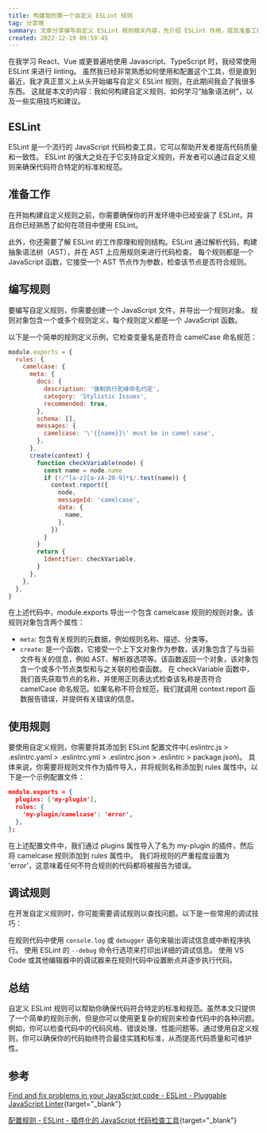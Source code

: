 ```yaml
---
title: 构建我的第一个自定义 ESLint 规则
tag: 分享境
summary: 文章分享编写自定义 ESLint 规则相关内容，先介绍 ESLint 作用，提及准备工作，详述编写、使用及调试规则的方法，指出自定义规则可保代码符合标准规范，还给出相关参考助力深入了解 ESLint 规则相关知识。
created: 2022-12-19 09:59:45
---
```


在我学习 React、Vue 或更普遍地使用 Javascript、TypeScript 时，我经常使用 ESLint 来进行 linting。
虽然我已经非常熟悉如何使用和配置这个工具，但是直到最近，我才真正意义上从头开始编写自定义 ESLint 规则，在此期间我会了我很多东西。
这就是本文的内容：我如何构建自定义规则、如何学习“抽象语法树”，以及一些实用技巧和建议。

## ESLint
ESLint 是一个流行的 JavaScript 代码检查工具，它可以帮助开发者提高代码质量和一致性。
ESLint 的强大之处在于它支持自定义规则，开发者可以通过自定义规则来确保代码符合特定的标准和规范。

## 准备工作
在开始构建自定义规则之前，你需要确保你的开发环境中已经安装了 ESLint，并且你已经熟悉了如何在项目中使用 ESLint。

此外，你还需要了解 ESLint 的工作原理和规则结构。ESLint 通过解析代码，构建抽象语法树（AST），并在 AST 上应用规则来进行代码检查。
每个规则都是一个 JavaScript 函数，它接受一个 AST 节点作为参数，检查该节点是否符合规则。

## 编写规则
要编写自定义规则，你需要创建一个 JavaScript 文件，并导出一个规则对象。
规则对象包含一个或多个规则定义，每个规则定义都是一个 JavaScript 函数。

以下是一个简单的规则定义示例，它检查变量名是否符合 camelCase 命名规范：

```javascript
module.exports = {
  rules: {
    camelcase: {
      meta: {
        docs: {
          description: '强制执行驼峰命名约定',
          category: 'Stylistic Issues',
          recommended: true,
        },
        schema: [],
        messages: {
          camelcase: '\'{{name}}\' must be in camel case',
        },
      },
      create(context) {
        function checkVariable(node) {
          const name = node.name
          if (!/^[a-z][a-zA-Z0-9]*$/.test(name)) {
            context.report({
              node,
              messageId: 'camelcase',
              data: {
                name,
              },
            })
          }
        }
        return {
          Identifier: checkVariable,
        }
      },
    },
  },
}
```

在上述代码中，module.exports 导出一个包含 camelcase 规则的规则对象。该规则对象包含两个属性：

- `meta`: 包含有关规则的元数据，例如规则名称、描述、分类等。
- `create`: 是一个函数，它接受一个上下文对象作为参数，该对象包含了与当前文件有关的信息，例如 AST、解析器选项等。该函数返回一个对象，该对象包含一个或多个节点类型和与之关联的检查函数。
在 checkVariable 函数中，我们首先获取节点的名称，并使用正则表达式检查该名称是否符合 camelCase 命名规范。如果名称不符合规范，我们就调用 context.report 函数报告错误，并提供有关错误的信息。

## 使用规则

要使用自定义规则，你需要将其添加到 ESLint 配置文件中(.eslintrc.js > .eslintrc.yaml > .eslintrc.yml > .eslintrc.json > .eslintrc > package.json)。
具体来说，你需要将规则文件作为插件导入，并将规则名称添加到 rules 属性中。以下是一个示例配置文件：

```json
module.exports = {
  plugins: ['my-plugin'],
  rules: {
    'my-plugin/camelcase': 'error',
  },
};
```

在上述配置文件中，我们通过 plugins 属性导入了名为 my-plugin 的插件，然后将 camelcase 规则添加到 rules 属性中。
我们将规则的严重程度设置为 'error'，这意味着任何不符合规则的代码都将被报告为错误。

## 调试规则

在开发自定义规则时，你可能需要调试规则以查找问题。以下是一些常用的调试技巧：

在规则代码中使用 `console.log` 或 `debugger` 语句来输出调试信息或中断程序执行。
使用 ESLint 的 `--debug` 命令行选项来打印出详细的调试信息。
使用 VS Code 或其他编辑器中的调试器来在规则代码中设置断点并逐步执行代码。

## 总结

自定义 ESLint 规则可以帮助你确保代码符合特定的标准和规范。虽然本文只提供了一个简单的规则示例，但是你可以使用更复杂的规则来检查代码中的各种问题。例如，你可以检查代码中的代码风格、错误处理、性能问题等。通过使用自定义规则，你可以确保你的代码始终符合最佳实践和标准，从而提高代码质量和可维护性。

## 参考

[Find and fix problems in your JavaScript code - ESLint - Pluggable JavaScript Linter](https://eslint.org/){target="_blank"}

[配置规则 - ESLint - 插件化的 JavaScript 代码检查工具](https://zh-hans.eslint.org/docs/latest/use/configure){target="_blank"}
